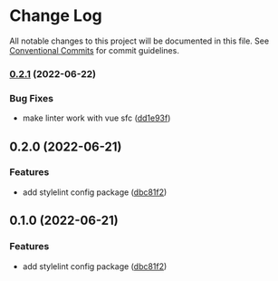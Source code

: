 # Change Log

All notable changes to this project will be documented in this file.
See [Conventional Commits](https://conventionalcommits.org) for commit guidelines.

### [0.2.1](https://github.com/Novicell/frontend-packages/compare/@novicell/stylelint-config@0.2.0...@novicell/stylelint-config@0.2.1) (2022-06-22)


### Bug Fixes

* make linter work with vue sfc ([dd1e93f](https://github.com/Novicell/frontend-packages/commit/dd1e93ffe8f584294ae140f23cb22ccbc8ec5aec))



## 0.2.0 (2022-06-21)


### Features

* add stylelint config package ([dbc81f2](https://github.com/Novicell/frontend-packages/commit/dbc81f2a980c4bb92cf5ae63194b1b659f84ae86))



## 0.1.0 (2022-06-21)


### Features

* add stylelint config package ([dbc81f2](https://github.com/Novicell/frontend-packages/commit/dbc81f2a980c4bb92cf5ae63194b1b659f84ae86))
